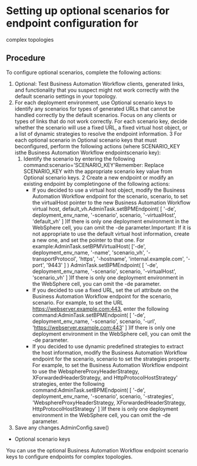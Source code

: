# Setting up optional scenarios for endpoint configuration for
complex topologies

## Procedure

To configure optional scenarios, complete the following
actions:

1. Optional: Test Business Automation Workflow clients,
generated links, and functionality that you suspect might not work
correctly with the default scenario settings in your topology.
2. For each deployment environment, use Optional scenario keys to identify
any scenarios for types of generated URLs that cannot be handled correctly
by the default scenarios. Focus on any clients or types of links that
do not work correctly. For each scenario key, decide whether
the scenario will use a fixed URL, a fixed virtual host object, or
a list of dynamic strategies to resolve the endpoint information.
3 For each optional scenario in Optional scenario keys that must beconfigured, perform the following actions (where SCENARIO\_KEY isthe Business Automation Workflow endpointscenario key):
    1. Identify the scenario by entering the following command:scenario='SCENARIO\_KEY'Remember: Replace SCENARIO\_KEY with the appropriate
scenario key value from Optional scenario keys.
    2 Create a new endpoint or modify an existing endpoint by completingone of the following actions:
        - If you decided to use a virtual host object, modify the Business Automation Workflow endpoint
for the scenario, scenario, to set the virtualHost pointer
to the new Business Automation Workflow virtual
host, default\_vh.AdminTask.setBPMEndpoint( [ '-de', deployment\_env\_name, '-scenario', scenario, '-virtualHost', 'default\_vh' ] )If
there is only one deployment environment in the WebSphere cell, you
can omit the -de parameter.Important: If
it is not appropriate to use the default virtual host information,
create a new one, and set the pointer to that one. For example:AdminTask.setBPMVirtualHost( ['-de', deployment\_env\_name, '-name', 'scenario\_vh', '-transportProtocol', 'https', '-hostname', 'internal.example.com', '-port', '9443' ] )
AdminTask.setBPMEndpoint( [ '-de', deployment\_env\_name, '-scenario', scenario, '-virtualHost', 'scenario\_vh' ] )If
there is only one deployment environment in the WebSphere cell, you
can omit the -de parameter.
        - If you decided to use a fixed URL, set the url attribute
on the Business Automation Workflow endpoint
for the scenario, scenario. For example, to set the
URL https://webserver.example.com:443, enter the
following command:AdminTask.setBPMEndpoint( [ '-de', deployment\_env\_name, '-scenario', scenario, '-url', 'https://webserver.example.com:443' ] )If
there is only one deployment environment in the WebSphere cell, you
can omit the -de parameter.
        - If you decided to use dynamic predefined strategies
to extract the host information, modify the Business Automation Workflow endpoint
for the scenario, scenario to set the strategies property.
For example, to set the Business Automation Workflow endpoint
to use the WebsphereProxyHeaderStrategy, XForwardedHeaderStrategy,
and HttpProtocolHostStrategy' strategies, enter the
following command:AdminTask.setBPMEndpoint( [ '-de', deployment\_env\_name, '-scenario', scenario, '-strategies', 'WebsphereProxyHeaderStrategy, XForwardedHeaderStrategy, HttpProtocolHostStrategy' ] )If
there is only one deployment environment in the WebSphere cell, you
can omit the -de parameter.
3. Save any changes.AdminConfig.save()

- Optional scenario keys

You can use the optional Business Automation Workflow endpoint scenario keys to configure endpoints for complex topologies.